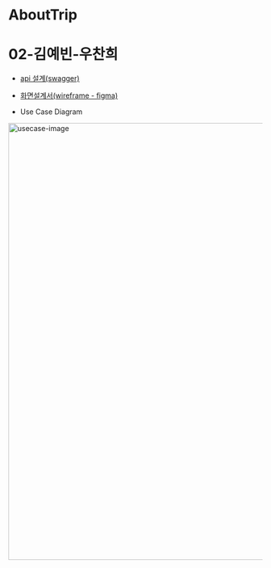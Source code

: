 # AboutTrip

# 02-김예빈-우찬희

- [api 설계(swagger)](https://github.com/ABOUTRIP/artifacts/blob/main/api.md)
- [화면설계서(wireframe - figma)](https://github.com/ABOUTRIP/artifacts/blob/main/wireframe.md)

- Use Case Diagram
<img width="864" alt="usecase-image" src="https://github.com/ABOUTRIP/artifacts/assets/49120917/75f7d223-91b3-4576-992f-5f2763b53f33">
